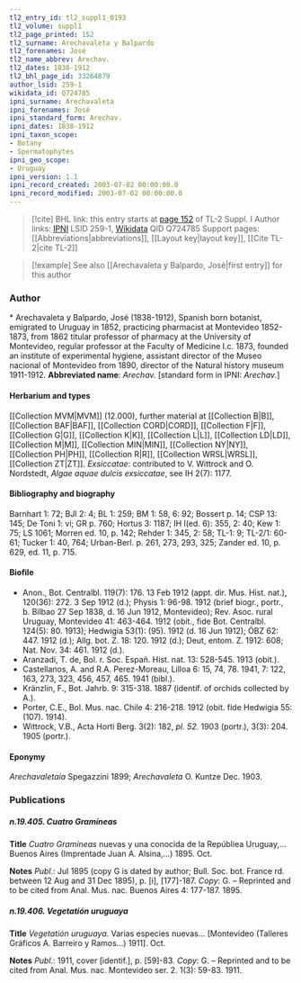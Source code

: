 ```yaml
---
tl2_entry_id: tl2_suppl1_0193
tl2_volume: suppl1
tl2_page_printed: 152
tl2_surname: Arechavaleta y Balpardo
tl2_forenames: José
tl2_name_abbrev: Arechav.
tl2_dates: 1838-1912
tl2_bhl_page_id: 33264879
author_lsid: 259-1
wikidata_id: Q724785
ipni_surname: Arechavaleta
ipni_forenames: José
ipni_standard_form: Arechav.
ipni_dates: 1838-1912
ipni_taxon_scope: 
- Botany
- Spermatophytes
ipni_geo_scope: 
- Uruguay
ipni_version: 1.1
ipni_record_created: 2003-07-02 00:00:00.0
ipni_record_modified: 2003-07-02 00:00:00.0
---
```


> [!cite] BHL link: this entry starts at [page 152](https://www.biodiversitylibrary.org/page/33264879) of TL-2 Suppl. I
> Author links: [IPNI](https://www.ipni.org/a/259-1) LSID 259-1, [Wikidata](https://www.wikidata.org/wiki/Q724785) QID Q724785
> Support pages: [[Abbreviations|abbreviations]], [[Layout key|layout key]], [[Cite TL-2|cite TL-2]]

> [!example] See also [[Arechavaleta y Balpardo, José|first entry]] for this author

### Author

\* Arechavaleta y Balpardo, José (1838-1912), Spanish born botanist, emigrated to Uruguay in 1852, practicing pharmacist at Montevideo 1852-1873, from 1862 titular professor of pharmacy at the University of Montevideo, regular professor at the Faculty of Medicine I.c. 1873, founded an institute of experimental hygiene, assistant director of the Museo nacional of Montevideo from 1890, director of the Natural history museum 1911-1912. 
**Abbreviated name**: *Arechav.* \[standard form in IPNI: *Arechav.*\]

#### Herbarium and types

[[Collection MVM|MVM]] (12.000), further material at [[Collection B|B]], [[Collection BAF|BAF]], [[Collection CORD|CORD]], [[Collection F|F]], [[Collection G|G]], [[Collection K|K]], [[Collection L|L]], [[Collection LD|LD]], [[Collection M|M]], [[Collection MIN|MIN]], [[Collection NY|NY]], [[Collection PH|PH]], [[Collection R|R]], [[Collection WRSL|WRSL]], [[Collection ZT|ZT]].
*Exsiccatae*: contributed to V. Wittrock and O. Nordstedt, *Algae aquae dulcis exsiccatae*, see IH 2(7): 1177.

#### Bibliography and biography

Barnhart 1: 72; BJI 2: 4; BL 1: 259; BM 1: 58, 6: 92; Bossert p. 14; CSP 13: 145; De Toni 1: vi; GR p. 760; Hortus 3: 1187; IH l(ed. 6): 355, 2: 40; Kew 1: 75; LS 1061; Morren ed. 10, p. 142; Rehder 1: 345, 2: 58; TL-1: 9; TL-2/1: 60-61; Tucker 1: 40, 764; Urban-Berl. p. 261, 273, 293, 325; Zander ed. 10, p. 629, ed. 11, p. 715.

#### Biofile

- Anon., Bot. Centralbl. 119(7): 176. 13 Feb 1912 (appt. dir. Mus. Hist. nat.), 120(36): 272. 3 Sep 1912 (d.); Physis 1: 96-98. 1912 (brief biogr., portr., b. Bilbao 27 Sep 1838, d. 16 Jun 1912, Montevideo); Rev. Asoc. rural Uruguay, Montevideo 41: 463-464. 1912 (obit., fide Bot. Centralbl. 124(5): 80. 1913); Hedwigia 53(1): (95). 1912 (d. 16 Jun 1912); ÖBZ 62: 447. 1912 (d.); Allg. bot. Z. 18: 120. 1912 (d.); Deut, entom. Z. 1912: 608; Nat. Nov. 34: 461. 1912 (d.).
- Aranzadi, T. de, Bol. r. Soc. Españ. Hist. nat. 13: 528-545. 1913 (obit.).
- Castellanos, A. and R.A. Perez-Moreau, Lilloa 6: 15, 74, 78. 1941, 7: 122, 163, 273, 323, 456, 457, 465. 1941 (bibl.).
- Kränzlin, F., Bot. Jahrb. 9: 315-318. 1887 (identif. of orchids collected by A.).
- Porter, C.E., Bol. Mus. nac. Chile 4: 216-218. 1912 (obit. fide Hedwigia 55: (107). 1914).
- Wittrock, V.B., Acta Horti Berg. 3(2): 182, *pl. 52.* 1903 (portr.), 3(3): 204. 1905 (portr.).

#### Eponymy

*Arechavaletaia* Spegazzini 1899; *Arechavaleta* O. Kuntze Dec. 1903.

### Publications

##### n.19.405. Cuatro Gramíneas

**Title**
*Cuatro Gramíneas* nuevas y una conocida de la Repúbliea Uruguay,... Buenos Aires (Imprentade Juan A. Alsina,...) 1895. Oct.

**Notes**
*Publ*.: Jul 1895 (copy G is dated by author; Bull. Soc. bot. France rd. between 12 Aug and 31 Dec 1895), p. \[i\], \[177\]-187. *Copy*: G. – Reprinted and to be cited from Anal. Mus. nac. Buenos Aires 4: 177-187. 1895.

##### n.19.406. Vegetatión uruguaya

**Title**
*Vegetatión uruguaya*. Varias especies nuevas... \[Montevideo (Talleres Gráficos A. Barreiro y Ramos...) 1911\]. Oct.

**Notes**
*Publ*.: 1911, cover \[identif.\], p. \[59\]-83. *Copy*: G. – Reprinted and to be cited from Anal. Mus. nac. Montevideo ser. 2. 1(3): 59-83. 1911.

